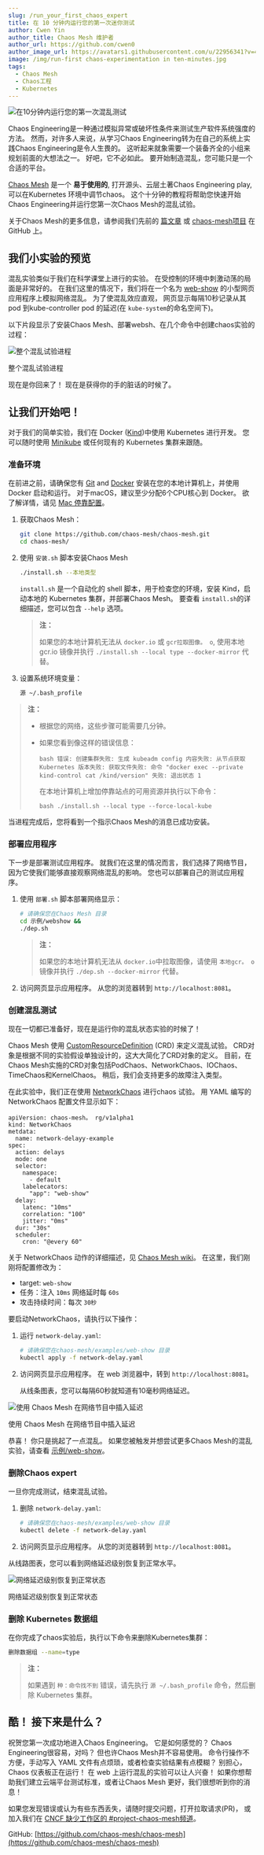 ```yaml
---
slug: /run_your_first_chaos_expert
title: 在 10 分钟内运行您的第一次迷你测试
author: Cwen Yin
author_title: Chaos Mesh 维护者
author_url: https://github.com/cwen0
author_image_url: https://avatars1.githubusercontent.com/u/22956341?v=4
image: /img/run-first chaos-experimentation in ten-minutes.jpg
tags:
  - Chaos Mesh
  - Chaos工程
  - Kubernetes
---
```


![在10分钟内运行您的第一次混乱测试](/img/run-first-chaos-experiment-in-ten-minutes.jpg)

Chaos Engineering是一种通过模拟异常或破坏性条件来测试生产软件系统强度的方法。 然而，对许多人来说，从学习Chaos Engineering转为在自己的系统上实践Chaos Engineering是令人生畏的。 这听起来就象需要一个装备齐全的小组来规划前面的大想法之一。 好吧，它不必如此。 要开始制造混乱，您可能只是一个合适的平台。

<!--truncate-->

[Chaos Mesh](https://github.com/chaos-mesh/chaos-mesh) 是一个 **易于使用的**, 打开源头、云层土著Chaos Engineering play, 可以在Kubernetes 环境中调节chaos。 这个十分钟的教程将帮助您快速开始Chaos Engineering并运行您第一次Chaos Mesh的混乱试验。

关于Chaos Mesh的更多信息，请参阅我们先前的 [篇文章](https://pingcap.com/blog/chaos-mesh-your-chaos-engineering-solution-for-system-resiliency-on-kubernetes/) 或 [chaos-mesh项目](https://github.com/chaos-mesh/chaos-mesh) 在 GitHub 上。

## 我们小实验的预览

混乱实验类似于我们在科学课堂上进行的实验。 在受控制的环境中刺激动荡的局面是非常好的。 在我们这里的情况下，我们将在一个名为 [web-show](https://github.com/chaos-mesh/web-show) 的小型网页应用程序上模拟网络混乱。 为了使混乱效应直观， 网页显示每隔10秒记录从其pod 到kube-controller pod 的延迟(在 `kube-system`的命名空间下)。

以下片段显示了安装Chaos Mesh、部署websh、在几个命令中创建chaos实验的过程：

![整个混乱试验进程](/img/whole-process-of-chaos-experiment.gif)

<div class="caption-center"> 整个混乱试验进程 </div>

现在是你回来了！ 现在是获得你的手的脏话的时候了。

## 让我们开始吧！

对于我们的简单实验，我们在 Docker ([Kind](https://kind.sigs.k8s.io/))中使用 Kubernetes 进行开发。 您可以随时使用 [Minikube](https://minikube.sigs.k8s.io/) 或任何现有的 Kubernetes 集群来跟随。

### 准备环境

在前进之前，请确保您有 [Git](https://git-scm.com/) and [Docker](https://www.docker.com/) 安装在您的本地计算机上，并使用 Docker 启动和运行。 对于macOS，建议至少分配6个CPU核心到 Docker。 欲了解详情，请见 [Mac 停靠配置](https://docs.docker.com/docker-for-mac/#advanced)。

1. 获取Chaos Mesh：

   ```bash
   git clone https://github.com/chaos-mesh/chaos-mesh.git
   cd chaos-mesh/
   ```

2. 使用 `安装.sh` 脚本安装Chaos Mesh

   ```bash
   ./install.sh --本地类型
   ```

   `install.sh` 是一个自动化的 shell 脚本，用于检查您的环境，安装 Kind，启动本地的 Kubernetes 集群，并部署Chaos Mesh。 要查看 `install.sh`的详细描述，您可以包含 `--help` 选项。

   > **注：**
   > 
   > 如果您的本地计算机无法从 `docker.io` 或 `gcr拉取图像。 o`, 使用本地 gcr.io 镜像并执行 `./install.sh --local type --docker-mirror` 代替。

3. 设置系统环境变量：

   ```bash
   源 ~/.bash_profile
   ```

> **注：**
> 
> - 根据您的网络，这些步骤可能需要几分钟。
> - 如果您看到像这样的错误信息：
>     
>     `bash
  错误: 创建集群失败: 生成 kubeadm config 内容失败: 从节点获取Kubernetes 版本失败: 获取文件失败: 命令 "docker exec --private kind-control cat /kind/version" 失败: 退出状态 1`
>     
>     在本地计算机上增加停靠站点的可用资源并执行以下命令：
>     
>     `bash
  ./install.sh --local type --force-local-kube`

当进程完成后，您将看到一个指示Chaos Mesh的消息已成功安装。

### 部署应用程序

下一步是部署测试应用程序。 就我们在这里的情况而言，我们选择了网络节目，因为它使我们能够直接观察网络混乱的影响。 您也可以部署自己的测试应用程序。

1. 使用 `部署.sh` 脚本部署网络显示：

   ```bash
   # 请确保您在Chaos Mesh 目录
   cd 示例/webshow &&
   ./dep.sh
   ```

   > **注：**
   > 
   > 如果您的本地计算机无法从 `docker.io`中拉取图像，请使用 `本地gcr。 o` 镜像并执行 `./dep.sh --docker-mirror` 代替。

2. 访问网页显示应用程序。 从您的浏览器转到 `http://localhost:8081`。

### 创建混乱测试

现在一切都已准备好，现在是运行你的混乱状态实验的时候了！

Chaos Mesh 使用 [CustomResourceDefinition](https://kubernetes.io/docs/tasks/access-kubernetes-api/custom-resources/custom-resource-definitions/) (CRD) 来定义混乱试验。 CRD对象是根据不同的实验假设单独设计的，这大大简化了CRD对象的定义。 目前，在Chaos Mesh实施的CRD对象包括PodChaos、NetworkChaos、IOChaos、TimeChaos和KernelChaos。 稍后，我们会支持更多的故障注入类型。

在此实验中，我们正在使用 [NetworkChaos](https://github.com/chaos-mesh/chaos-mesh/blob/master/examples/web-show/network-delay.yaml) 进行chaos 试验。 用 YAML 编写的 NetworkChaos 配置文件显示如下：

```
apiVersion: chaos-mesh。 rg/v1alpha1
kind: NetworkChaos
metdata:
  name: network-delayy-example
spec:
  action: delays
  mode: one
  selector:
    namespace:
      - default
    labelecators:
      "app": "web-show"
  delay:
    latenc: "10ms"
    correlation: "100"
    jitter: "0ms"
  dur: "30s"
  scheduler:
    cron: "@every 60"
```

关于 NetworkChaos 动作的详细描述，见 [Chaos Mesh wiki](https://github.com/chaos-mesh/chaos-mesh/wiki/Network-Chaos)。 在这里，我们刚刚将配置修改为：

- target: `web-show`
- 任务：注入 `10ms` 网络延时每 `60s`
- 攻击持续时间：每次 `30秒`

要启动NetworkChaos，请执行以下操作：

1. 运行 `network-delay.yaml`:

   ```bash
   # 请确保您在chaos-mesh/examples/web-show 目录
   kubectl apply -f network-delay.yaml
   ```

2. 访问网页显示应用程序。 在 web 浏览器中，转到 `http://localhost:8081`。

   从线条图表，您可以每隔60秒就知道有10毫秒网络延迟。

![使用 Chaos Mesh 在网络节目中插入延迟](/img/using-chaos-mesh-to-insert-delays-in-web-show.png)

<div class="caption-center"> 使用 Chaos Mesh 在网络节目中插入延迟 </div>

恭喜！ 你只是挑起了一点混乱。 如果您被触发并想尝试更多Chaos Mesh的混乱实验，请查看 [示例/web-show](https://github.com/chaos-mesh/chaos-mesh/tree/master/examples/web-show)。

### 删除Chaos expert

一旦你完成测试，结束混乱试验。

1. 删除 `network-delay.yaml`:

   ```bash
   # 请确保您在chaos-mesh/examples/web-show 目录
   kubectl delete -f network-delay.yaml
   ```

2. 访问网页显示应用程序。 从您的浏览器转到 `http://localhost:8081`。

从线路图表，您可以看到网络延迟级别恢复到正常水平。

![网络延迟级别恢复到正常状态](/img/network-latency-level-is-back-to-normal.png)

<div class="caption-center"> 网络延迟级别恢复到正常状态 </div>

### 删除 Kubernetes 数据组

在你完成了chaos实验后，执行以下命令来删除Kubernetes集群：

```bash
删除数据组 --name=type
```

> **注：**
> 
> 如果遇到 `种：命令找不到` 错误，请先执行 `源 ~/.bash_profile` 命令，然后删除 Kubernetes 集群。

## 酷！ 接下来是什么？

祝贺您第一次成功地进入Chaos Engineering。 它是如何感觉的？ Chaos Engineering很容易，对吗？ 但也许Chaos Mesh并不容易使用。 命令行操作不方便，手动写入 YAML 文件有点烦琐，或者检查实验结果有点模糊？ 别担心，Chaos 仪表板正在运行！ 在 web 上运行混乱的实验可以让人兴奋！ 如果你想帮助我们建立云端平台测试标准，或者让Chaos Mesh 更好，我们很想听到你的消息！

如果您发现错误或认为有些东西丢失，请随时提交问题，打开拉取请求(PR)， 或加入我们在 [CNCF 缺少工作区的 #project-chaos-mesh频道](https://slack.cncf.io/)。

GitHub: [https://github.com/chaos-mesh/chaos-mesh](https://github.com/chaos-mesh/chaos-mesh)
